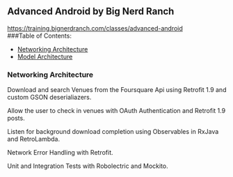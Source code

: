 ## Advanced Android by Big Nerd Ranch
https://training.bignerdranch.com/classes/advanced-android
<br>
###Table of Contents:
* [Networking Architecture](#arch)
* [Model Architecture](#model)

### <a name="arch"></a>Networking Architecture

Download and search Venues from the Foursquare Api using Retrofit 1.9 and custom GSON deserialiazers.

Allow the user to check in venues with OAuth Authentication and Retrofit 1.9 posts.

Listen for background download completion using Observables in RxJava and RetroLambda.

Network Error Handling with Retrofit.

Unit and Integration Tests with Robolectric and Mockito.

